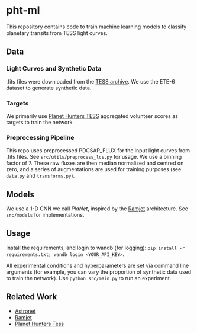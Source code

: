 # pht-ml

This repository contains code to train machine learning models to classify planetary transits from TESS light curves.

## Data

### Light Curves and Synthetic Data

.fits files were downloaded from the [TESS archive](https://archive.stsci.edu/missions-and-data/tess). We use the ETE-6 dataset to generate synthetic data.

### Targets

We primarily use [Planet Hunters TESS](https://mast.stsci.edu/phad/) aggregated volunteer scores as targets to train the network.

### Preprocessing Pipeline

This repo uses preprocessed PDCSAP_FLUX for the input light curves from .fits files. See `src/utils/preprocess_lcs.py` for usage. We use a binning factor of 7. These raw fluxes are then median normalized and centred on zero, and a series of augmentations are used for training purposes (see `data.py` and `transforms.py`).

## Models

We use a 1-D CNN we call *PlaNet*, inspired by the [Ramjet](https://iopscience.iop.org/article/10.3847/1538-3881/abf4c6#ajabf4c6s3) architecture. See `src/models` for implementations.

## Usage

Install the requirements, and login to wandb (for logging): `pip install -r requirements.txt; wandb login <YOUR_API_KEY>`.

All experimental conditions and hyperparameters are set via command line arguments (for example, you can vary the proportion of synthetic data used to train the network). Use `python src/main.py` to run an experiment.

## Related Work

- [Astronet](https://iopscience.iop.org/article/10.3847/1538-3881/aa9e09/meta)
- [Ramjet](https://iopscience.iop.org/article/10.3847/1538-3881/abf4c6#ajabf4c6s3)
- [Planet Hunters Tess](https://academic.oup.com/mnras/article/501/4/4669/6027708#225349447)
